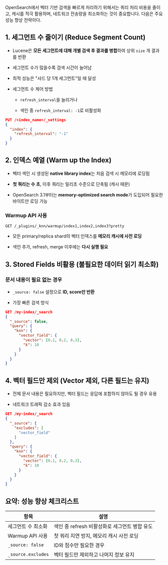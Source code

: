 OpenSearch에서 벡터 기반 검색을 빠르게 처리하기 위해서는 쿼리 처리 비용을 줄이고, 캐시를 적극 활용하며, 네트워크 전송량을 최소화하는 것이 중요합니다. 다음은 주요 성능 향상 전략이다.


## 1. 세그먼트 수 줄이기 (Reduce Segment Count)

- Lucene은 **모든 세그먼트에 대해 개별 검색 후 결과를 병합**하여 상위 `size` 개 결과를 반환
    
- 세그먼트 수가 많을수록 검색 시간이 늘어남
    
- 최적 성능은 "샤드 당 1개 세그먼트"일 때 달성
    
- 세그먼트 수 제어 방법
    
    - `refresh_interval`을 늘리거나
        
    - 색인 중 `refresh_interval: -1`로 비활성화

```json
PUT /<index_name>/_settings
{
  "index": {
    "refresh_interval": "-1"
  }
}
```


## 2. 인덱스 예열 (Warm up the Index)

- 벡터 색인 시 생성된 **native library index**는 처음 검색 시 메모리에 로딩됨
    
- **첫 쿼리는 수 초**, 이후 쿼리는 밀리초 수준으로 단축됨 (캐시 때문)
    
- OpenSearch 3.1부터는 **memory-optimized search mode**가 도입되어 필요한 바이트만 로딩 가능
    

### Warmup API 사용

```http
GET /_plugins/_knn/warmup/index1,index2,index3?pretty
```

- 모든 primary/replica shard의 벡터 인덱스를 **메모리 캐시에 사전 로딩**
    
- 색인 추가, refresh, merge 이후에는 **다시 실행 필요**

## 3. Stored Fields 비활용 (불필요한 데이터 읽기 최소화)

### 문서 내용이 필요 없는 경우

- `_source: false` 설정으로 **ID, score만 반환**
    
- 가장 빠른 검색 방식
    

```json
GET /my-index/_search
{
  "_source": false,
  "query": {
    "knn": {
      "vector_field": {
        "vector": [0.1, 0.2, 0.3],
        "k": 10
      }
    }
  }
}
```


## 4. 벡터 필드만 제외 (Vector 제외, 다른 필드는 유지)

- 전체 문서 내용은 필요하지만, 벡터 필드는 응답에 포함하지 않아도 될 경우 유용
    
- 네트워크 트래픽 감소 효과 있음

```json
GET /my-index/_search
{
  "_source": {
    "excludes": [
      "vector_field"
    ]
  },
  "query": {
    "knn": {
      "vector_field": {
        "vector": [0.1, 0.2, 0.3],
        "k": 10
      }
    }
  }
}
```


## 요약: 성능 향상 체크리스트

|항목|설명|
|---|---|
|세그먼트 수 최소화|색인 중 refresh 비활성화로 세그먼트 병합 유도|
|Warmup API 사용|첫 쿼리 지연 방지, 메모리 캐시 사전 로딩|
|`_source: false`|ID와 점수만 필요한 경우|
|`_source.excludes`|벡터 필드만 제외하고 나머지 정보 유지|

